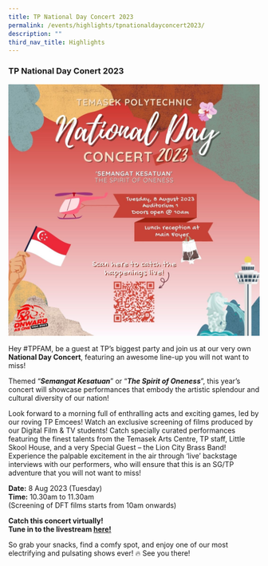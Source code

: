 ```yaml
---
title: TP National Day Concert 2023
permalink: /events/highlights/tpnationaldayconcert2023/
description: ""
third_nav_title: Highlights
---
```

### TP National Day Conert 2023

![NDC_2023](/images/homepage-images/ndc_2023%20.png)

Hey #TPFAM, be a guest at TP’s biggest party and join us at our very own **National Day Concert**, featuring an awesome line-up you will not want to miss!

Themed “***Semangat Kesatuan***” or “***The Spirit of Oneness***”, this year’s concert will showcase performances that embody the artistic splendour and cultural diversity of our nation!

Look forward to a morning full of enthralling acts and exciting games, led by our roving TP Emcees! Watch an exclusive screening of films produced by our Digital Film &amp; TV students! Catch specially curated performances featuring the finest talents from the Temasek Arts Centre, TP staff, Little Skool House, and a very Special Guest – the Lion City Brass Band! Experience the palpable excitement in the air through ‘live’ backstage interviews with our performers, who will ensure that this is an SG/TP adventure that you will not want to miss!

**Date:** 8 Aug 2023 (Tuesday)<br>
**Time:** 10.30am to 11.30am <br>(Screening of DFT films starts from 10am onwards)

**Catch this concert virtually! <br>Tune in to the livestream [here!](https://tinyurl.com/TPNDC2023)** 

So grab your snacks, find a comfy spot, and enjoy one of our most electrifying and pulsating shows ever! 🔥 See you there!
